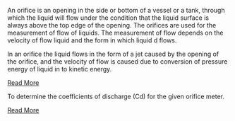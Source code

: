  An orifice is an opening in the side or bottom of a vessel or a tank, through which the liquid will flow under the condition that the liquid surface is always above the top edge of the opening. The orifices are used for the measurement of flow of liquids. The measurement of flow depends on the velocity of flow liquid and the form in which liquid d flows.

In an orifice the liquid flows in the form of a jet caused by the opening of the orifice, and the velocity of flow is caused due to conversion of pressure energy of liquid in to kinetic energy. 

[Read More](docs/3.Orifices.pdf)

To determine the coefficients of discharge (Cd) for the given orifice meter. 

[Read More](docs/3.Orifices.pdf)
